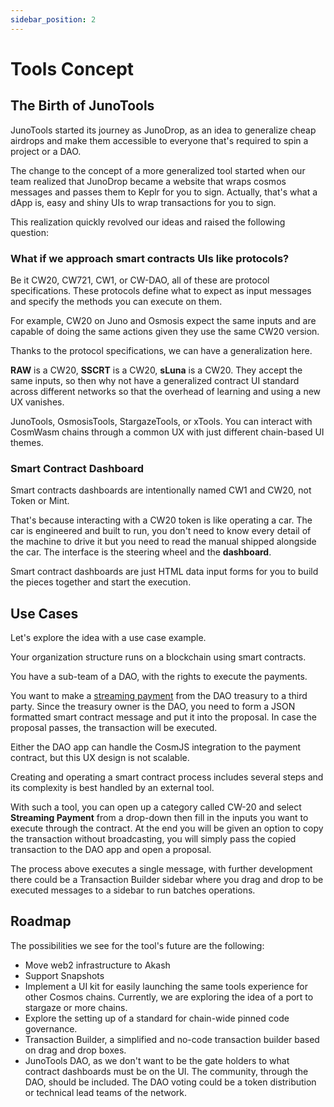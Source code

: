 ```yaml
---
sidebar_position: 2
---
```


# Tools Concept

## The Birth of JunoTools

JunoTools started its journey as JunoDrop, as an idea to generalize cheap airdrops and make them accessible to everyone that's required to spin a project or a DAO.

The change to the concept of a more generalized tool started when our team realized that JunoDrop became a website that wraps cosmos messages and passes them to Keplr for you to sign. Actually, that's what a dApp is, easy and shiny UIs to wrap transactions for you to sign.

This realization quickly revolved our ideas and raised the following question:

### What if we approach smart contracts UIs like protocols?

Be it CW20, CW721, CW1, or CW-DAO, all of these are protocol specifications. These protocols define what to expect as input messages and specify the methods you can execute on them. 

For example, CW20 on Juno and Osmosis expect the same inputs and are capable of doing the same actions given they use the same CW20 version. 

Thanks to the protocol specifications, we can have a generalization here.

**RAW** is a CW20, **SSCRT** is a CW20, **sLuna** is a CW20. They accept the same inputs, so then why not have a generalized contract UI standard across different networks so that the overhead of learning and using a new UX vanishes.

JunoTools, OsmosisTools, StargazeTools, or xTools. You can interact with CosmWasm chains through a common UX with just different chain-based UI themes.

### Smart Contract Dashboard

Smart contracts dashboards are intentionally named CW1 and CW20, not Token or Mint. 

That's because interacting with a CW20 token is like operating a car. The car is engineered and built to run, you don't need to know every detail of the machine to drive it but you need to read the manual shipped alongside the car. The interface is the steering wheel and the **dashboard**.

Smart contract dashboards are just HTML data input forms for you to build the pieces together and start the execution.

## Use Cases

Let's explore the idea with a use case example.

Your organization structure runs on a blockchain using smart contracts.

You have a sub-team of a DAO, with the rights to execute the payments.

You want to make a [streaming payment](https://github.com/CosmWasm/cw-tokens/tree/main/contracts/cw20-streams) from the DAO treasury to a third party. Since the treasury owner is the DAO, you need to form a JSON formatted smart contract message and put it into the proposal. In case the proposal passes, the transaction will be executed.

Either the DAO app can handle the CosmJS integration to the payment contract, but this UX design is not scalable.

Creating and operating a smart contract process includes several steps and its complexity is best handled by an external tool.

With such a tool, you can open up a category called CW-20 and select **Streaming Payment** from a drop-down then fill in the inputs you want to execute through the contract. At the end you will be given an option to copy the transaction without broadcasting, you will simply pass the copied transaction to the DAO app and open a proposal.

The process above executes a single message, with further development there could be a Transaction Builder sidebar where you drag and drop to be executed messages to a sidebar to run batches operations.

## Roadmap

The possibilities we see for the tool's future are the following:
- Move web2 infrastructure to Akash
- Support Snapshots
- Implement a UI kit for easily launching the same tools experience for other Cosmos chains. Currently, we are exploring the idea of a port to stargaze or more chains.
- Explore the setting up of a standard for chain-wide pinned code governance.
- Transaction Builder, a simplified and no-code transaction builder based on drag and drop boxes.
- JunoTools DAO, as we don't want to be the gate holders to what contract dashboards must be on the UI. The community, through the DAO, should be included. The DAO voting could be a token distribution or technical lead teams of the network.
